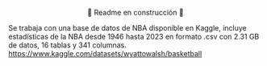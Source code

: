 <div align="center">

:construction: Readme en construcción :construction:	
</div>

Se trabaja con una base de datos de NBA disponible en Kaggle, incluye estadísticas de la NBA desde 1946 hasta 2023 en formato .csv con 2.31 GB de datos, 16 tablas y 341 columnas. 
https://www.kaggle.com/datasets/wyattowalsh/basketball
